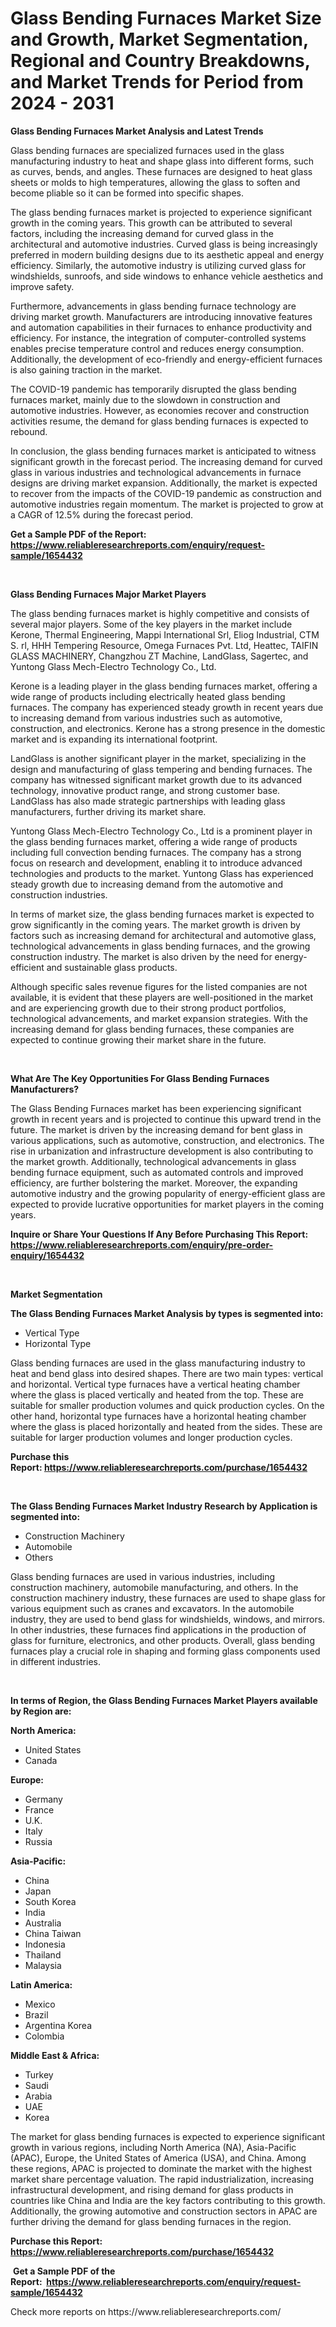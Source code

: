 <p><h1>Glass Bending Furnaces Market Size and Growth, Market Segmentation, Regional and Country Breakdowns, and Market Trends for Period from 2024 -  2031</h1></p><p><strong>Glass Bending Furnaces Market Analysis and Latest Trends</strong></p>
<p><p>Glass bending furnaces are specialized furnaces used in the glass manufacturing industry to heat and shape glass into different forms, such as curves, bends, and angles. These furnaces are designed to heat glass sheets or molds to high temperatures, allowing the glass to soften and become pliable so it can be formed into specific shapes.</p><p>The glass bending furnaces market is projected to experience significant growth in the coming years. This growth can be attributed to several factors, including the increasing demand for curved glass in the architectural and automotive industries. Curved glass is being increasingly preferred in modern building designs due to its aesthetic appeal and energy efficiency. Similarly, the automotive industry is utilizing curved glass for windshields, sunroofs, and side windows to enhance vehicle aesthetics and improve safety.</p><p>Furthermore, advancements in glass bending furnace technology are driving market growth. Manufacturers are introducing innovative features and automation capabilities in their furnaces to enhance productivity and efficiency. For instance, the integration of computer-controlled systems enables precise temperature control and reduces energy consumption. Additionally, the development of eco-friendly and energy-efficient furnaces is also gaining traction in the market.</p><p>The COVID-19 pandemic has temporarily disrupted the glass bending furnaces market, mainly due to the slowdown in construction and automotive industries. However, as economies recover and construction activities resume, the demand for glass bending furnaces is expected to rebound.</p><p>In conclusion, the glass bending furnaces market is anticipated to witness significant growth in the forecast period. The increasing demand for curved glass in various industries and technological advancements in furnace designs are driving market expansion. Additionally, the market is expected to recover from the impacts of the COVID-19 pandemic as construction and automotive industries regain momentum. The market is projected to grow at a CAGR of 12.5% during the forecast period.</p></p>
<p><strong>Get a Sample PDF of the Report:&nbsp; <a href="https://www.reliableresearchreports.com/enquiry/request-sample/1654432">https://www.reliableresearchreports.com/enquiry/request-sample/1654432</a></strong></p>
<p>&nbsp;</p>
<p><strong>Glass Bending Furnaces Major Market Players</strong></p>
<p><p>The glass bending furnaces market is highly competitive and consists of several major players. Some of the key players in the market include Kerone, Thermal Engineering, Mappi International Srl, Eliog Industrial, CTM S. rl, HHH Tempering Resource, Omega Furnaces Pvt. Ltd, Heattec, TAIFIN GLASS MACHINERY, Changzhou ZT Machine, LandGlass, Sagertec, and Yuntong Glass Mech-Electro Technology Co., Ltd.</p><p>Kerone is a leading player in the glass bending furnaces market, offering a wide range of products including electrically heated glass bending furnaces. The company has experienced steady growth in recent years due to increasing demand from various industries such as automotive, construction, and electronics. Kerone has a strong presence in the domestic market and is expanding its international footprint.</p><p>LandGlass is another significant player in the market, specializing in the design and manufacturing of glass tempering and bending furnaces. The company has witnessed significant market growth due to its advanced technology, innovative product range, and strong customer base. LandGlass has also made strategic partnerships with leading glass manufacturers, further driving its market share.</p><p>Yuntong Glass Mech-Electro Technology Co., Ltd is a prominent player in the glass bending furnaces market, offering a wide range of products including full convection bending furnaces. The company has a strong focus on research and development, enabling it to introduce advanced technologies and products to the market. Yuntong Glass has experienced steady growth due to increasing demand from the automotive and construction industries.</p><p>In terms of market size, the glass bending furnaces market is expected to grow significantly in the coming years. The market growth is driven by factors such as increasing demand for architectural and automotive glass, technological advancements in glass bending furnaces, and the growing construction industry. The market is also driven by the need for energy-efficient and sustainable glass products.</p><p>Although specific sales revenue figures for the listed companies are not available, it is evident that these players are well-positioned in the market and are experiencing growth due to their strong product portfolios, technological advancements, and market expansion strategies. With the increasing demand for glass bending furnaces, these companies are expected to continue growing their market share in the future.</p></p>
<p>&nbsp;</p>
<p><strong>What Are The Key Opportunities For Glass Bending Furnaces Manufacturers?</strong></p>
<p><p>The Glass Bending Furnaces market has been experiencing significant growth in recent years and is projected to continue this upward trend in the future. The market is driven by the increasing demand for bent glass in various applications, such as automotive, construction, and electronics. The rise in urbanization and infrastructure development is also contributing to the market growth. Additionally, technological advancements in glass bending furnace equipment, such as automated controls and improved efficiency, are further bolstering the market. Moreover, the expanding automotive industry and the growing popularity of energy-efficient glass are expected to provide lucrative opportunities for market players in the coming years.</p></p>
<p><strong>Inquire or Share Your Questions If Any Before Purchasing This Report: <a href="https://www.reliableresearchreports.com/enquiry/pre-order-enquiry/1654432">https://www.reliableresearchreports.com/enquiry/pre-order-enquiry/1654432</a></strong></p>
<p>&nbsp;</p>
<p><strong>Market Segmentation</strong></p>
<p><strong>The Glass Bending Furnaces Market Analysis by types is segmented into:</strong></p>
<p><ul><li>Vertical Type</li><li>Horizontal Type</li></ul></p>
<p><p>Glass bending furnaces are used in the glass manufacturing industry to heat and bend glass into desired shapes. There are two main types: vertical and horizontal. Vertical type furnaces have a vertical heating chamber where the glass is placed vertically and heated from the top. These are suitable for smaller production volumes and quick production cycles. On the other hand, horizontal type furnaces have a horizontal heating chamber where the glass is placed horizontally and heated from the sides. These are suitable for larger production volumes and longer production cycles.</p></p>
<p><strong>Purchase this Report:&nbsp;<a href="https://www.reliableresearchreports.com/purchase/1654432">https://www.reliableresearchreports.com/purchase/1654432</a></strong></p>
<p>&nbsp;</p>
<p><strong>The Glass Bending Furnaces Market Industry Research by Application is segmented into:</strong></p>
<p><ul><li>Construction Machinery</li><li>Automobile</li><li>Others</li></ul></p>
<p><p>Glass bending furnaces are used in various industries, including construction machinery, automobile manufacturing, and others. In the construction machinery industry, these furnaces are used to shape glass for various equipment such as cranes and excavators. In the automobile industry, they are used to bend glass for windshields, windows, and mirrors. In other industries, these furnaces find applications in the production of glass for furniture, electronics, and other products. Overall, glass bending furnaces play a crucial role in shaping and forming glass components used in different industries.</p></p>
<p>&nbsp;</p>
<p><strong>In terms of Region, the Glass Bending Furnaces Market Players available by Region are:</strong></p>
<p>
    <p> <strong> North America: </strong>
        <ul>
            <li>United States</li>
            <li>Canada</li>
        </ul>
        </p> 
    <p> <strong> Europe: </strong>
        <ul>
            <li>Germany</li>
            <li>France</li>
            <li>U.K.</li>
            <li>Italy</li>
            <li>Russia</li>
        </ul>
        </p> 
    <p> <strong> Asia-Pacific: </strong>
        <ul>
            <li>China</li>
            <li>Japan</li>
            <li>South Korea</li>
            <li>India</li>
            <li>Australia</li>
            <li>China Taiwan</li>
            <li>Indonesia</li>
            <li>Thailand</li>
            <li>Malaysia</li>
        </ul>
        </p> 
    <p> <strong> Latin America: </strong>
        <ul>
            <li>Mexico</li>
            <li>Brazil</li>
            <li>Argentina Korea</li>
            <li>Colombia</li>
        </ul>
        </p> 
    <p> <strong> Middle East & Africa: </strong>
        <ul>
            <li>Turkey</li>
            <li>Saudi</li>
            <li>Arabia</li>
            <li>UAE</li>
            <li>Korea</li>
        </ul>
    </p>
    </p>
<p><p>The market for glass bending furnaces is expected to experience significant growth in various regions, including North America (NA), Asia-Pacific (APAC), Europe, the United States of America (USA), and China. Among these regions, APAC is projected to dominate the market with the highest market share percentage valuation. The rapid industrialization, increasing infrastructural development, and rising demand for glass products in countries like China and India are the key factors contributing to this growth. Additionally, the growing automotive and construction sectors in APAC are further driving the demand for glass bending furnaces in the region.</p></p>
<p><strong>Purchase this Report: <a href="https://www.reliableresearchreports.com/purchase/1654432">https://www.reliableresearchreports.com/purchase/1654432</a></strong></p>
<p>&nbsp;<strong>Get a Sample PDF of the Report:&nbsp;&nbsp;<a href="https://www.reliableresearchreports.com/enquiry/request-sample/1654432">https://www.reliableresearchreports.com/enquiry/request-sample/1654432</a></strong></p>
<p><strong></strong></p>
<p>Check more reports on https://www.reliableresearchreports.com/</p>